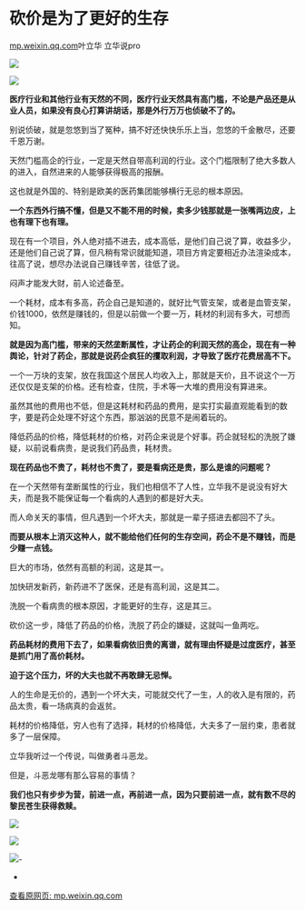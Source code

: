 # 砍价是为了更好的生存

[mp.weixin.qq.com](https://mp.weixin.qq.com/s/uhygKC0X9n0cU8bqW-Djig)叶立华 立华说pro

![](https://cubox.pro/c/filters:no_upscale()?imageUrl=https%3A%2F%2Fmmbiz.qpic.cn%2Fmmbiz_jpg%2FPBMm1WoWaczEM6icOzbQd70Fh0NibvaNyC83Ub9cWusyricBezG8YJgQdK0gtXWUD8Tucvhe3iaV4tjfPMDbgzqYAQ%2F640%3Fwx_fmt%3Djpeg%26tp%3Djpeg%26wxfrom%3D5%26wx_lazy%3D1%26wx_co%3D1)

![](https://cubox.pro/c/filters:no_upscale()?imageUrl=https%3A%2F%2Fmmbiz.qpic.cn%2Fmmbiz_jpg%2FPBMm1WoWacxWtjdck5PaOvkpxvGelCeq9R1tbuDTZX9QhtHGpUT9FJ223yB1LecRkRsDOmDvFqngicZAd9wlOVA%2F640%3Fwx_fmt%3Djpeg%26tp%3Djpeg%26wxfrom%3D5%26wx_lazy%3D1%26wx_co%3D1)

**医疗行业和其他行业有天然的不同，医疗行业天然具有高门槛，不论是产品还是从业人员，如果没有良心打算讲胡话，那是外行万万也侦破不了的。**

别说侦破，就是忽悠到当了冤种，搞不好还快快乐乐上当，忽悠的千金散尽，还要千恩万谢。

天然门槛高企的行业，一定是天然自带高利润的行业。这个门槛限制了绝大多数人的进入，自然进来的人能够获得极高的报酬。

这也就是外国的、特别是欧美的医药集团能够横行无忌的根本原因。

**一个东西外行搞不懂，但是又不能不用的时候，卖多少钱那就是一张嘴两边皮，上也有理下也有理。**

现在有一个项目，外人绝对插不进去，成本高低，是他们自己说了算，收益多少，还是他们自己说了算，但凡稍有常识就能知道，项目方肯定要相近办法渲染成本，往高了说，想尽办法说自己赚钱辛苦，往低了说。

闷声才能发大财，前人论述备至。

一个耗材，成本有多高，药企自己是知道的，就好比气管支架，或者是血管支架，价钱1000，依然是赚钱的，但是以前做一个要一万，耗材的利润有多大，可想而知。

**就是因为高门槛，带来的天然垄断属性，才让药企的利润天然的高企，现在有一种舆论，针对了药企，那就是说药企疯狂的攫取利润，才导致了医疗花费居高不下。**

一个一万块的支架，放在我国这个居民人均收入上，那就是天价，且不说这个一万还仅仅是支架的价格。还有检查，住院，手术等一大堆的费用没有算进来。

虽然其他的费用也不低，但是这耗材和药品的费用，是实打实最直观能看到的数字，要是药企处理不好这个东西，那汹汹的民意不是闹着玩的。

降低药品的价格，降低耗材的价格，对药企来说是个好事。药企就轻松的洗脱了嫌疑，以前说看病贵，是说我们药品贵，耗材贵。

**现在药品也不贵了，耗材也不贵了，要是看病还是贵，那么是谁的问题呢？**

在一个天然带有垄断属性的行业，我们也相信不了人性，立华我不是说没有好大夫，而是我不能保证每一个看病的人遇到的都是好大夫。

而人命关天的事情，但凡遇到一个坏大夫，那就是一辈子搭进去都回不了头。

**而要从根本上消灭这种人，就不能给他们任何的生存空间，药企不是不赚钱，而是少赚一点钱。**

巨大的市场，依然有高额的利润，这是其一。

加快研发新药，新药进不了医保，还是有高利润，这是其二。

洗脱一个看病贵的根本原因，才能更好的生存，这是其三。

砍价这一步，降低了药品的价格，洗脱了药企的嫌疑，这就叫一鱼两吃。

**药品耗材的费用下去了，如果看病依旧贵的离谱，就有理由怀疑是过度医疗，甚至是抓门用了高价耗材。**

**迫于这个压力，坏的大夫也就不再敢肆无忌惮。**

人的生命是无价的，遇到一个坏大夫，可能就交代了一生，人的收入是有限的，药品太贵，看一场病真的会返贫。

耗材的价格降低，穷人也有了选择，耗材的价格降低，大夫多了一层约束，患者就多了一层保障。

立华我听过一个传说，叫做勇者斗恶龙。

但是，斗恶龙哪有那么容易的事情？

**我们也只有步步为营，前进一点，再前进一点，因为只要前进一点，就有数不尽的黎民苍生获得救赎。**

![](https://cubox.pro/c/filters:no_upscale()?imageUrl=https%3A%2F%2Fmmbiz.qpic.cn%2Fmmbiz_jpg%2FbLZVYicFwp2tgZwdctHs030HxbsGFzBTia9WVCxcn8VIbRz2Ku7w3FYqVbN0S10YK8SgIxQNxXmRW4nib1PUdWpFw%2F640%3Fwx_fmt%3Djpeg%26tp%3Djpeg%26wxfrom%3D5%26wx_lazy%3D1%26wx_co%3D1)

[![](https://cubox.pro/c/filters:no_upscale()?imageUrl=https%3A%2F%2Fmmbiz.qpic.cn%2Fmmbiz_jpg%2FPBMm1WoWaczEM6icOzbQd70Fh0NibvaNyCpV6h7u3jpaDrAX21XI6txgOnHBP2WzvWwpZz3LSxTdxCYia2nMVlGYA%2F640%3Fwx_fmt%3Djpeg%26tp%3Djpeg%26wxfrom%3D5%26wx_lazy%3D1%26wx_co%3D1)](http://mp.weixin.qq.com/s?__biz=MzIzMzYwMjIzNA==&mid=2247489650&idx=1&sn=64c1c89b11e020ca165ddb66df9ea067&chksm=e88275a7dff5fcb1957e1ac3d8011de1388bb89dbdb95363af26923e6ebb41d8c662f5df722a&scene=21#wechat_redirect)

[![](https://cubox.pro/c/filters:no_upscale()?imageUrl=https%3A%2F%2Fmmbiz.qpic.cn%2Fmmbiz_jpg%2FPBMm1WoWacy4Wcia4gSdjpmGL06UYQr8sjo2Ziak2Of67mZFDPk7XFj6tDjPpFj4uyNUIPUbXtC4hvkCmaVSpNCQ%2F640%3Fwx_fmt%3Djpeg%26tp%3Djpeg%26wxfrom%3D5%26wx_lazy%3D1%26wx_co%3D1)](http://mp.weixin.qq.com/s?__biz=MzIzMzYwMjIzNA==&mid=2247489636&idx=1&sn=b956bf31a9ec21f7874cc32017089451&chksm=e88275b1dff5fca71118b30ebd566850b98e322266e396a7e3f79789e0e44e8d727f19e0844b&scene=21#wechat_redirect)-

-

[查看原网页: mp.weixin.qq.com](https://mp.weixin.qq.com/s/uhygKC0X9n0cU8bqW-Djig)